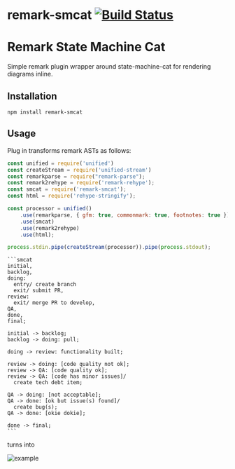 # remark-smcat [![Build Status](https://travis-ci.com/shedali/remark-smcat.svg?branch=master)](https://travis-ci.com/shedali/remark-smcat)

# Remark State Machine Cat

Simple remark plugin wrapper around state-machine-cat for rendering diagrams inline.

## Installation

`npm install remark-smcat`

## Usage

Plug in transforms remark ASTs as follows:

```javascript
const unified = require('unified')
const createStream = require('unified-stream')
const remarkparse = require("remark-parse");
const remark2rehype = require('remark-rehype');
const smcat = require('remark-smcat');
const html = require('rehype-stringify');

const processor = unified()
	.use(remarkparse, { gfm: true, commonmark: true, footnotes: true })
	.use(smcat)
	.use(remark2rehype)
	.use(html);

process.stdin.pipe(createStream(processor)).pipe(process.stdout);

```

```
​```smcat
initial,
backlog,
doing:
  entry/ create branch
  exit/ submit PR,
review:
  exit/ merge PR to develop,
QA,
done,
final;

initial -> backlog;
backlog -> doing: pull;

doing -> review: functionality built;

review -> doing: [code quality not ok];
review -> QA: [code quality ok];
review -> QA: [code has minor issues]/
  create tech debt item;

QA -> doing: [not acceptable];
QA -> done: [ok but issue(s) found]/
  create bug(s);
QA -> done: [okie dokie];

done -> final;
​```

```



turns into 

![example](/Users/franz/dev/remark-smcat/example.svg)



